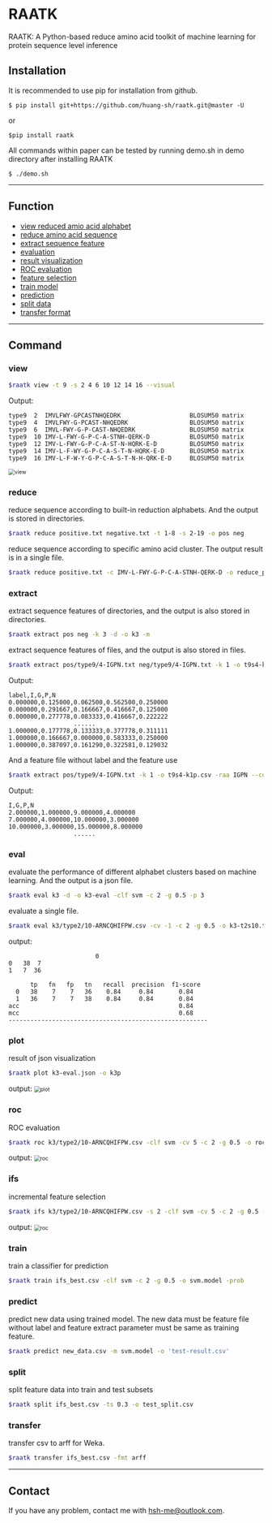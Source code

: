 # RAATK

RAATK: A Python-based reduce amino acid toolkit of machine learning for protein sequence level inference

Installation
------------
It is recommended to use pip for installation from github.
``` 
$ pip install git+https://github.com/huang-sh/raatk.git@master -U
```
or
```
$pip install raatk
```
All commands within paper can be tested by running demo.sh in demo directory after installing RAATK
```
$ ./demo.sh
```
------------
 Function
 ------------

- [view reduced amio acid alphabet](#sc-view)
- [reduce amino acid sequence](#sc-reduce)
- [extract sequence feature](#sc-extract)
- [evaluation](#sc-eval) 
- [result visualization](#sc-plot) 
- [ROC evaluation](#sc-roc)
- [feature selection](#sc-ifs) 
- [train model](#sc-train) 
- [prediction](#sc-predict) 
- [split data](#sc-split)
- [transfer format](#sc-transfer)

------------
Command
 ------------

### <a name="sc-view">view</a>
``` bash
$raatk view -t 9 -s 2 4 6 10 12 14 16 --visual
```
Output:
```
type9  2  IMVLFWY-GPCASTNHQEDRK                   BLOSUM50 matrix
type9  4  IMVLFWY-G-PCAST-NHQEDRK                 BLOSUM50 matrix
type9  6  IMVL-FWY-G-P-CAST-NHQEDRK               BLOSUM50 matrix
type9  10 IMV-L-FWY-G-P-C-A-STNH-QERK-D           BLOSUM50 matrix
type9  12 IMV-L-FWY-G-P-C-A-ST-N-HQRK-E-D         BLOSUM50 matrix
type9  14 IMV-L-F-WY-G-P-C-A-S-T-N-HQRK-E-D       BLOSUM50 matrix
type9  16 IMV-L-F-W-Y-G-P-C-A-S-T-N-H-QRK-E-D     BLOSUM50 matrix
```
<img src="./img/view.png" alt="view" style="zoom:75%;" />

### <a name="sc-reduce">reduce</a>

reduce sequence according to built-in reduction alphabets. And the output is stored in directories.

``` bash
$raatk reduce positive.txt negative.txt -t 1-8 -s 2-19 -o pos neg
```
reduce sequence according to specific amino acid cluster. The output result is in a single file.
``` bash
$raatk reduce positive.txt -c IMV-L-FWY-G-P-C-A-STNH-QERK-D -o reduce_positive.txt
```
### <a name="sc-extract">extract</a>
extract sequence features of directories, and the output is also stored in directories.
``` bash
$raatk extract pos neg -k 3 -d -o k3 -m
```
extract sequence features of files, and the output is also stored in files.
``` bash
$raatk extract pos/type9/4-IGPN.txt neg/type9/4-IGPN.txt -k 1 -o t9s4-k1.csv -m -raa IGPN
```

Output:

```
label,I,G,P,N
0.000000,0.125000,0.062500,0.562500,0.250000
0.000000,0.291667,0.166667,0.416667,0.125000
0.000000,0.277778,0.083333,0.416667,0.222222
                  ......
1.000000,0.177778,0.133333,0.377778,0.311111
1.000000,0.166667,0.000000,0.583333,0.250000
1.000000,0.387097,0.161290,0.322581,0.129032
```

And a feature file without label and the feature use 
``` bash
$raatk extract pos/type9/4-IGPN.txt -k 1 -o t9s4-k1p.csv -raa IGPN --count --label-f
```

Output:

```
I,G,P,N
2.000000,1.000000,9.000000,4.000000
7.000000,4.000000,10.000000,3.000000
10.000000,3.000000,15.000000,8.000000
                  ......
```
### <a name="sc-eval">eval</a>
evaluate the performance of different alphabet clusters based on machine learning. And the output is a json file.
``` bash
$raatk eval k3 -d -o k3-eval -clf svm -c 2 -g 0.5 -p 3
```
evaluate a single file.
``` bash
$raatk eval k3/type2/10-ARNCQHIFPW.csv -cv -1 -c 2 -g 0.5 -o k3-t2s10.txt
```
output:
```
                        0                         
0   38  7
1   7  36

      tp   fn   fp   tn   recall  precision  f1-score  
  0   38    7    7   36    0.84     0.84       0.84    
  1   36    7    7   38    0.84     0.84       0.84    
acc                                            0.84
mcc                                            0.68
-------------------------------------------------------
```
### <a name="sc-plot">plot</a>
result of json visualization
``` bash
$raatk plot k3-eval.json -o k3p
```
output:
<img src="./img/plot.png" alt="plot" style="zoom:75%;" />

### <a name="sc-roc">roc</a>
ROC evaluation
``` bash
$raatk roc k3/type2/10-ARNCQHIFPW.csv -clf svm -cv 5 -c 2 -g 0.5 -o roc
```
output:
<img src="./img/roc.png" alt="roc" style="zoom:75%;" />

### <a name="sc-ifs">ifs</a>
incremental feature selection 
``` bash
$raatk ifs k3/type2/10-ARNCQHIFPW.csv -s 2 -clf svm -cv 5 -c 2 -g 0.5 -o ifs
```
output:
<img src="./img/ifs.png" alt="roc" style="zoom:75%;" />

### <a name="sc-train">train</a>

train a classifier for prediction
``` bash
$raatk train ifs_best.csv -clf svm -c 2 -g 0.5 -o svm.model -prob
```
### <a name="sc-predict">predict</a>
predict new data using trained model. The new data must be feature file without label and feature extract parameter must be same as training feature.
``` bash
$raatk predict new_data.csv -m svm.model -o 'test-result.csv'
```
### <a name="sc-split">split</a>
split feature data  into train and test subsets
``` bash
$raatk split ifs_best.csv -ts 0.3 -o test_split.csv
```
### <a name="sc-transfer">transfer</a>
transfer csv to arff for Weka.
``` bash
$raatk transfer ifs_best.csv -fmt arff
```
------------


Contact
------------
If you have any problem, contact me with hsh-me@outlook.com.
